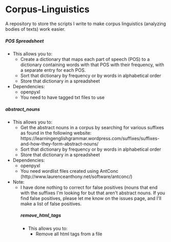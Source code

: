 # Corpus-Linguistics
A repository to store the scripts I write to make corpus linguistics (analyzing bodies of texts) work easier.

<h5>POS Spreadsheet</h5>
<ul>
<li>This allows you to:
    <ul>
    <li> Create a dictionary that maps each part of speech (POS) to a dictionary containing words with that POS with their frequency, with a separate entry for each POS.</li>
    <li> Sort that dictionary by frequency or by words in alphabetical order</li>
    <li> Store that dictionary in a spreadsheet </li>
    </ul>
</li>
<li>Dependencies:
    <ul>
        <li>openpyxl</li>
        <li>You need to have tagged txt files to use</li>
    </ul>
</li>
</ul>


<h5>abstract_nouns</h5>
<ul>
<li>This allows you to:
    <ul>
    <li>Get the abstract nouns in a corpus by searching for various suffixes as found in the following website: https://learningenglishgrammar.wordpress.com/suffixes/suffixes-and-how-they-form-abstract-nouns/</li>
    <li>Sort that dictionary by frequency or by words in alphabetical order</li>
    <li>Store that dictionary in a spreadsheet</li>
    </ul>
</li>
<li>Dependencies:
    <ul>
    <li>openpyxl</li>
    <li>You need wordlist files created using AntConc (http://www.laurenceanthony.net/software/antconc/)</li>
    </ul>
</li>
<li>Note:
    <ul>
    <li>I have done nothing to correct for false positives (nouns that end with the suffixes I'm looking for but that aren't abstract nouns. If you find false positives, please let me know on the issues page, and I'll make a list of false positives.</li>
    </ul>
</li>
<ul>

<h5>remove_html_tags</h5>
<ul>
<li>This allows you to:
    <ul>
    <li>Remove all html tags from a file</li>
    </ul>
</li>
</ul>
